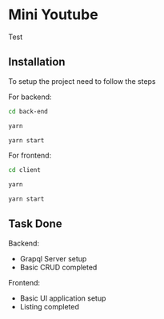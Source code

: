 # Mini Youtube

Test

## Installation

To setup the project need to follow the steps

For backend: 
```bash
cd back-end 
```
```bash
yarn 
```
```bash
yarn start
```

For frontend: 
```bash
cd client
```
```bash
yarn 
```
```bash
yarn start
```

## Task Done

Backend: 
- Grapql Server setup
- Basic CRUD completed

Frontend:
- Basic UI application setup
- Listing completed